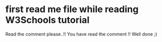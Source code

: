 # first read me file while reading W3Schools tutorial

Read the comment please..!!
You have read the comment !! Well done ;)
